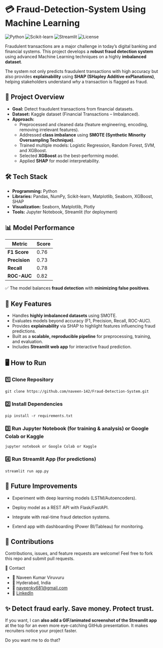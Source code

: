 # 💳 Fraud-Detection-System Using Machine Learning

![Python](https://img.shields.io/badge/Python-3.12-blue)
![Scikit-learn](https://img.shields.io/badge/Scikit--learn-1.2.2-orange)
![Streamlit](https://img.shields.io/badge/Streamlit-1.44.1-green)
![License](https://img.shields.io/badge/License-MIT-blue)

Fraudulent transactions are a major challenge in today’s digital banking and financial systems. This project develops a **robust fraud detection system** using advanced Machine Learning techniques on a highly **imbalanced dataset**.  

The system not only predicts fraudulent transactions with high accuracy but also provides **explainability** using **SHAP (SHapley Additive exPlanations)**, helping stakeholders understand *why* a transaction is flagged as fraud.


## 🚀 Project Overview

- **Goal:** Detect fraudulent transactions from financial datasets.  
- **Dataset:** Kaggle dataset (Financial Transactions – Imbalanced).  
- **Approach:**  
  - Preprocessed and cleaned data (feature engineering, encoding, removing irrelevant features).  
  - Addressed **class imbalance** using **SMOTE (Synthetic Minority Oversampling Technique)**.  
  - Trained multiple models: Logistic Regression, Random Forest, SVM, and XGBoost.  
  - Selected **XGBoost** as the best-performing model.  
  - Applied **SHAP** for model interpretability.

## 🛠️ Tech Stack

- **Programming:** Python  
- **Libraries:** Pandas, NumPy, Scikit-learn, Matplotlib, Seaborn, XGBoost, SHAP  
- **Visualization:** Seaborn, Matplotlib, Plotly  
- **Tools:** Jupyter Notebook, Streamlit (for deployment)


## 📊 Model Performance

| Metric      | Score |
|-------------|-------|
| **F1 Score**    | 0.76  |
| **Precision**   | 0.73  |
| **Recall**      | 0.78  |
| **ROC-AUC**     | 0.82  |

✅ The model balances **fraud detection** with **minimizing false positives**.


## 🔑 Key Features

- Handles **highly imbalanced datasets** using SMOTE.  
- Evaluates models beyond accuracy (F1, Precision, Recall, ROC-AUC).  
- Provides **explainability** via SHAP to highlight features influencing fraud predictions.  
- Built as a **scalable, reproducible pipeline** for preprocessing, training, and evaluation.  
- Includes **Streamlit web app** for interactive fraud prediction.


## 🖥️ How to Run

### 1️⃣ Clone Repository
```
git clone https://github.com/naveen-142/Fraud-Detection-System.git

```
### 2️⃣ Install Dependencies
```
pip install -r requirements.txt
```
### 3️⃣ Run Jupyter Notebook (for training & analysis) or Google Colab or Kaggle
```
jupyter notebook or Google Colab or Kaggle
```
### 4️⃣ Run Streamlit App (for predictions)
```
streamlit run app.py
```
## 📌 Future Improvements
- Experiment with deep learning models (LSTM/Autoencoders).

- Deploy model as a REST API with Flask/FastAPI.

- Integrate with real-time fraud detection systems.

- Extend app with dashboarding (Power BI/Tableau) for monitoring.

## 🤝 Contributions
Contributions, issues, and feature requests are welcome!
Feel free to fork this repo and submit pull requests.

📧 Contact
- 👤 Naveen Kumar Viruvuru
- 📍 Hyderabad, India
- 📩 naveenkv681@gmail.com
- 🔗 [LinkedIn](https://www.linkedin.com/in/naveen-kumar-viruvuru/)

## ✨ Detect fraud early. Save money. Protect trust.



If you want, I can **also add a GIF/animated screenshot of the Streamlit app** at the top for an even more eye-catching GitHub presentation. It makes recruiters notice your project faster.  

Do you want me to do that?
